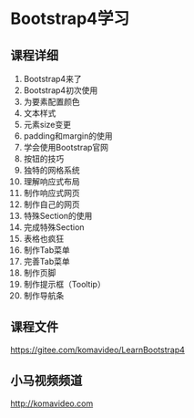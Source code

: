 Bootstrap4学习
=============

## 课程详细

1. Bootstrap4来了
2. Bootstrap4初次使用
3. 为要素配置颜色
4. 文本样式
5. 元素size变更
6. padding和margin的使用
7. 学会使用Bootstrap官网
8. 按钮的技巧
9. 独特的网格系统
10. 理解响应式布局
11. 制作响应式网页
12. 制作自己的网页
13. 特殊Section的使用
14. 完成特殊Section
15. 表格也疯狂
16. 制作Tab菜单
17. 完善Tab菜单
18. 制作页脚
19. 制作提示框（Tooltip）
20. 制作导航条

## 课程文件

https://gitee.com/komavideo/LearnBootstrap4

## 小马视频频道

http://komavideo.com
